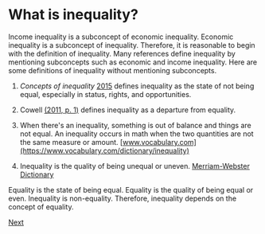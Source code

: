 # What is inequality?

Income inequality is a subconcept of economic inequality.
Economic inequality is a subconcept of inequality.
Therefore, it is reasonable to begin with the definition of inequality.
Many references define inequality by mentioning subconcepts such as economic and income inequality.
Here are some definitions of inequality without mentioning subconcepts.

1. *Concepts of inequality* [2015](https://www.un.org/en/development/desa/policy/wess/wess_dev_issues/dsp_policy_01.pdf)
defines inequality as the state of not being equal, especially in status, rights, and opportunities.

2. Cowell [(2011, p. 1)](https://academic.oup.com/book/11568) defines inequality as a departure from equality.

3. When there's an inequality, something is out of balance and things are not equal. An inequality occurs in math when the two quantities are not the same measure or amount. [www.vocabulary.com](https://www.vocabulary.com/dictionary/inequality)

4. Inequality is the quality of being unequal or uneven. [Merriam-Webster Dictionary](https://www.merriam-webster.com/dictionary/inequality)

Equality is the state of being equal.
Equality is the quality of being equal or even.
Inequality is non-equality.
Therefore, inequality depends on the concept of equality.


[Next](./IncomeInequality.md)
